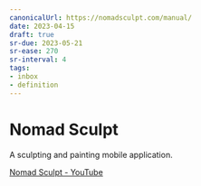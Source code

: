 ```yaml
---
canonicalUrl: https://nomadsculpt.com/manual/
date: 2023-04-15
draft: true
sr-due: 2023-05-21
sr-ease: 270
sr-interval: 4
tags:
- inbox
- definition
---
```


# Nomad Sculpt

A sculpting and painting mobile application.

[Nomad Sculpt - YouTube](https://www.youtube.com/playlist?list=PLYgW0C-nQEFNSS2llnNjkx8NpN6MXhfdI)